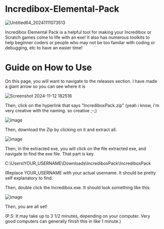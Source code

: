 # Incredibox-Elemental-Pack

![Untitled64_20241111073513](https://github.com/user-attachments/assets/a221284a-ee88-466b-952f-b9f72387ff15)

Incredibox Elemental Pack is a helpful tool for making your Incredibox or Scratch games come to life with an exe! It also has numerous toolkits to help beginner coders or people who may not be too familar with coding or debugging, etc to have an easier time!


# Guide on How to Use

On this page, you will want to navigate to the releases section. I have made a giant arrow so you can see where it is


![Screenshot 2024-11-12 182516](https://github.com/user-attachments/assets/73e5460b-6881-451d-8a85-91b360e74cc1)


Then, click on the hyperlink that says "IncrediboxPack.zip" (yeah i know, i'm very creative with the naming. so creative ;-;)

![image](https://github.com/user-attachments/assets/6c451f59-0f3e-44d2-8c5c-8d554cfe2db0)


Then, download the Zip by clicking on it and extract all.

![image](https://github.com/user-attachments/assets/d1108934-eacc-4ea5-92af-bffb04dbc202)

Then, in the extracted exe, you will click on the file extracted exe, and navigate to find the exe file. That part is key.

C:\Users\YOUR_USERNAME\Downloads\IncrediboxPack\IncrediboxPack

(Replace YOUR_USERNAME with your actual username. It should be pretty self explanatory to find.

Then, double click the Incredibox.exe. It should look something like this:

![image](https://github.com/user-attachments/assets/247106e7-87dd-4262-939f-af8e3c8419a4)

Then, you are all set!

(P.S: It may take up to 3 1/2 minutes, depending on your computer. Very good computers can generally finish this in like 1 minute.)
